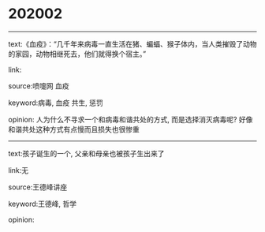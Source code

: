 # 202002

---

text:《血疫》：“几千年来病毒一直生活在猪、蝙蝠、猴子体内，当人类摧毁了动物的家园，动物相继死去，他们就得换个宿主。”

link:

source:喷嚏网 血疫

keyword:病毒, 血疫 共生, 惩罚

opinion: 人为什么不寻求一个和病毒和谐共处的方式, 而是选择消灭病毒呢? 好像和谐共处这种方式有点慢而且损失也很惨重

-----
text:孩子诞生的一个, 父亲和母亲也被孩子生出来了

link:无

source:王德峰讲座

keyword:王德峰, 哲学

opinion:

